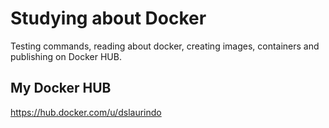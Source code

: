 # Studying about Docker

Testing commands, reading about docker, creating images, containers and publishing on Docker HUB.

## My Docker HUB
https://hub.docker.com/u/dslaurindo
